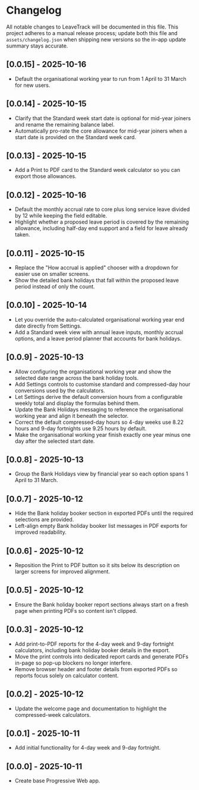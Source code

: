 # Changelog

All notable changes to LeaveTrack will be documented in this file. This project adheres to a manual release process; update both this file and `assets/changelog.json` when shipping new versions so the in-app update summary stays accurate.

## [0.0.15] - 2025-10-16
- Default the organisational working year to run from 1 April to 31 March for new users.

## [0.0.14] - 2025-10-15
- Clarify that the Standard week start date is optional for mid-year joiners and rename the remaining balance label.
- Automatically pro-rate the core allowance for mid-year joiners when a start date is provided on the Standard week card.

## [0.0.13] - 2025-10-15
- Add a Print to PDF card to the Standard week calculator so you can export those allowances.

## [0.0.12] - 2025-10-16
- Default the monthly accrual rate to core plus long service leave divided by 12 while keeping the field editable.
- Highlight whether a proposed leave period is covered by the remaining allowance, including half-day end support and a field for leave already taken.

## [0.0.11] - 2025-10-15
- Replace the "How accrual is applied" chooser with a dropdown for easier use on smaller screens.
- Show the detailed bank holidays that fall within the proposed leave period instead of only the count.

## [0.0.10] - 2025-10-14
- Let you override the auto-calculated organisational working year end date directly from Settings.
- Add a Standard week view with annual leave inputs, monthly accrual options, and a leave period planner that accounts for bank holidays.

## [0.0.9] - 2025-10-13
- Allow configuring the organisational working year and show the selected date range across the bank holiday tools.
- Add Settings controls to customise standard and compressed-day hour conversions used by the calculators.
- Let Settings derive the default conversion hours from a configurable weekly total and display the formulas behind them.
- Update the Bank Holidays messaging to reference the organisational working year and align it beneath the selector.
- Correct the default compressed-day hours so 4-day weeks use 8.22 hours and 9-day fortnights use 9.25 hours by default.
- Make the organisational working year finish exactly one year minus one day after the selected start date.

## [0.0.8] - 2025-10-13
- Group the Bank Holidays view by financial year so each option spans 1 April to 31 March.

## [0.0.7] - 2025-10-12
- Hide the Bank holiday booker section in exported PDFs until the required selections are provided.
- Left-align empty Bank holiday booker list messages in PDF exports for improved readability.

## [0.0.6] - 2025-10-12
- Reposition the Print to PDF button so it sits below its description on larger screens for improved alignment.

## [0.0.5] - 2025-10-12
- Ensure the Bank holiday booker report sections always start on a fresh page when printing PDFs so content isn't clipped.

## [0.0.3] - 2025-10-12
- Add print-to-PDF reports for the 4-day week and 9-day fortnight calculators, including bank holiday booker details in the export.
- Move the print controls into dedicated report cards and generate PDFs in-page so pop-up blockers no longer interfere.
- Remove browser header and footer details from exported PDFs so reports focus solely on calculator content.

## [0.0.2] - 2025-10-12
- Update the welcome page and documentation to highlight the compressed-week calculators.

## [0.0.1] - 2025-10-11
- Add initial functionality for 4-day week and 9-day fortnight.

## [0.0.0] - 2025-10-11
- Create base Progressive Web app.
